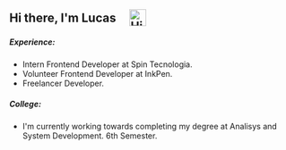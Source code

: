 <h2 style="display: flex; align-items: center;">
  Hi there, I'm Lucas
  <img src="https://github.com/LrAmaral/lramaral/assets/87763007/76120f72-3af5-43aa-84ee-6f4c2ba43e27" alt="Hi" width="30" height="30" style="margin-left: 24px;" />
</h2>

<h5>Experience:</h5>
<ul>
  <li>
    Intern Frontend Developer at Spin Tecnologia.
  </li>
  <li>
    Volunteer Frontend Developer at InkPen.
  </li>
  <li>
    Freelancer Developer.
  </li>
</ul>

<h5>College:</h5>
<ul>
 <li>
  I'm currently working towards completing my degree at Analisys and System Development. 6th Semester.
 </li>
</ul>
